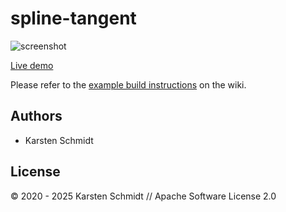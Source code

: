 # spline-tangent

![screenshot](https://raw.githubusercontent.com/thi-ng/umbrella/develop/assets/examples/spline-tangent.png)

[Live demo](http://demo.thi.ng/umbrella/spline-tangent/)

Please refer to the [example build instructions](https://github.com/thi-ng/umbrella/wiki/Example-build-instructions) on the wiki.

## Authors

- Karsten Schmidt

## License

&copy; 2020 - 2025 Karsten Schmidt // Apache Software License 2.0
